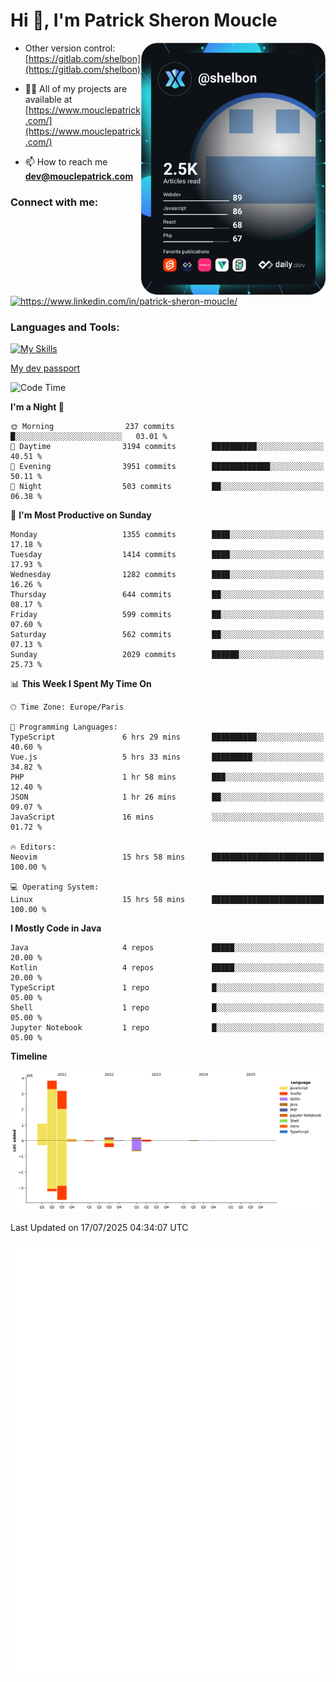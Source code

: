  
  <div align="left">
  <h1 align="left"> Hi 👋, I'm Patrick Sheron Moucle</h1>
<a     href="https://app.daily.dev/shelbon"><img src="https://github.com/shelbon/shelbon/blob/main/devcard.svg"  width="295" align="right" alt="shelbon's Dev Card"/></a>

- Other version control: [https://gitlab.com/shelbon](https://gitlab.com/shelbon)
- 👨‍💻 All of my projects are available at [https://www.mouclepatrick.com/](https://www.mouclepatrick.com/)

- 📫 How to reach me **dev@mouclepatrick.com**

<h3 align="left">Connect with me:</h3>
<p align="left">
<a href="https://linkedin.com/in/https://www.linkedin.com/in/patrick-sheron-moucle/" target="blank"  ><img align="center" src="https://raw.githubusercontent.com/rahuldkjain/github-profile-readme-generator/master/src/images/icons/Social/linked-in-alt.svg" alt="https://www.linkedin.com/in/patrick-sheron-moucle/" height="30" width="40" /></a>
</p>

<h3 align="left">Languages and Tools:</h3>
 
 [![My Skills](https://skillicons.dev/icons?i=kotlin,java,svelte,vue,spring,laravel,nuxt,htmx,go,php,elixir,graphql,css,html,tailwind,idea,vscode,redis,git,gitlab&perline=6&theme=light)](https://skillicons.dev)

[My dev passport](https://passeport.dev/p/e96cf336-11d7-4edd-916d-11af626333a8)
<!--START_SECTION:waka-->
![Code Time](http://img.shields.io/badge/Code%20Time-6%2C063%20hrs%2010%20mins-blue)

**I'm a Night 🦉** 

```text
🌞 Morning                237 commits         █░░░░░░░░░░░░░░░░░░░░░░░░   03.01 % 
🌆 Daytime                3194 commits        ██████████░░░░░░░░░░░░░░░   40.51 % 
🌃 Evening                3951 commits        █████████████░░░░░░░░░░░░   50.11 % 
🌙 Night                  503 commits         ██░░░░░░░░░░░░░░░░░░░░░░░   06.38 % 
```
📅 **I'm Most Productive on Sunday** 

```text
Monday                   1355 commits        ████░░░░░░░░░░░░░░░░░░░░░   17.18 % 
Tuesday                  1414 commits        ████░░░░░░░░░░░░░░░░░░░░░   17.93 % 
Wednesday                1282 commits        ████░░░░░░░░░░░░░░░░░░░░░   16.26 % 
Thursday                 644 commits         ██░░░░░░░░░░░░░░░░░░░░░░░   08.17 % 
Friday                   599 commits         ██░░░░░░░░░░░░░░░░░░░░░░░   07.60 % 
Saturday                 562 commits         ██░░░░░░░░░░░░░░░░░░░░░░░   07.13 % 
Sunday                   2029 commits        ██████░░░░░░░░░░░░░░░░░░░   25.73 % 
```


📊 **This Week I Spent My Time On** 

```text
🕑︎ Time Zone: Europe/Paris

💬 Programming Languages: 
TypeScript               6 hrs 29 mins       ██████████░░░░░░░░░░░░░░░   40.60 % 
Vue.js                   5 hrs 33 mins       █████████░░░░░░░░░░░░░░░░   34.82 % 
PHP                      1 hr 58 mins        ███░░░░░░░░░░░░░░░░░░░░░░   12.40 % 
JSON                     1 hr 26 mins        ██░░░░░░░░░░░░░░░░░░░░░░░   09.07 % 
JavaScript               16 mins             ░░░░░░░░░░░░░░░░░░░░░░░░░   01.72 % 

🔥 Editors: 
Neovim                   15 hrs 58 mins      █████████████████████████   100.00 % 

💻 Operating System: 
Linux                    15 hrs 58 mins      █████████████████████████   100.00 % 
```

**I Mostly Code in Java** 

```text
Java                     4 repos             █████░░░░░░░░░░░░░░░░░░░░   20.00 % 
Kotlin                   4 repos             █████░░░░░░░░░░░░░░░░░░░░   20.00 % 
TypeScript               1 repo              █░░░░░░░░░░░░░░░░░░░░░░░░   05.00 % 
Shell                    1 repo              █░░░░░░░░░░░░░░░░░░░░░░░░   05.00 % 
Jupyter Notebook         1 repo              █░░░░░░░░░░░░░░░░░░░░░░░░   05.00 % 
```



**Timeline**

![Lines of Code chart](https://raw.githubusercontent.com/shelbon/shelbon/main/assets/bar_graph.png)


 Last Updated on 17/07/2025 04:34:07 UTC
<!--END_SECTION:waka--> 
![Metrics](https://github.com/shelbon/shelbon/blob/main/github-metrics.svg)
